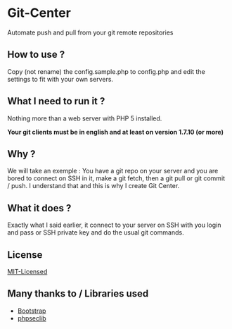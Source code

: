 Git-Center
==========

Automate push and pull from your git remote repositories

How to use ?
----------

Copy (not rename) the config.sample.php to config.php and edit the settings to fit with your own servers.

What I need to run it ?
----------

Nothing more than a web server with PHP 5 installed.

**Your git clients must be in english and at least on version 1.7.10 (or more)**

Why ?
----------

We will take an exemple :
You have a git repo on your server and you are bored to connect on SSH in it, make a git fetch, then a git pull or git commit / push.
I understand that and this is why I create Git Center.

What it does ?
----------

Exactly what I said earlier, it connect to your server on SSH with you login and pass or SSH private key and do the usual git commands.

License
----------

[MIT-Licensed]

Many thanks to / Libraries used
----------

* [Bootstrap]
* [phpseclib]

[MIT-Licensed]:http://en.wikipedia.org/wiki/MIT_License
[Bootstrap]:http://getbootstrap.com/
[phpseclib]:http://phpseclib.sourceforge.net/
